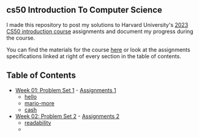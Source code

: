 ## cs50 Introduction To Computer Science
I made this repository to post my solutions to Harvard University's <a href='https://www.edx.org/course/cs50s-introduction-to-computer-science'>2023 CS50 introduction course</a> assignments and document my progress during the course. <br>

You can find the materials for the course <a href='https://cs50.harvard.edu/x/2023/'>here</a> or look at the assignments specifications linked at right of every section in the table of contents. <br>

## Table of Contents

- [Week 01: Problem Set 1](/C/pset1) - <a href='https://cs50.harvard.edu/x/2023/psets/1/'> Assignments 1</a>
    * [hello](/C/pset1/hello)
    * [mario-more](/C/pset1/mario-more)
    * [cash](/C/pset1/cash)
- [Week 02: Problem Set 2](/C/pset2) - <a href='https://cs50.harvard.edu/x/2023/psets/2/'> Assignments 2</a>
    * [readability](/C/pset2/readability)
    * 
